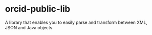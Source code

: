 # orcid-public-lib
A library that enables you to easily parse and transform between XML, JSON and Java objects
